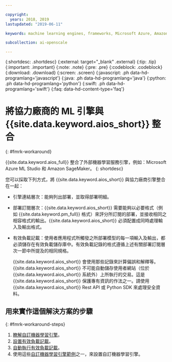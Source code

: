 ```yaml
---

copyright:
  years: 2018, 2019
lastupdated: "2019-06-11"

keywords: machine learning engines, frameworks, Microsoft Azure, Amazone SageMaker, custom ML engine 

subcollection: ai-openscale

---
```


{:shortdesc: .shortdesc}
{:external: target="_blank" .external}
{:tip: .tip}
{:important: .important}
{:note: .note}
{:pre: .pre}
{:codeblock: .codeblock}
{:download: .download}
{:screen: .screen}
{:javascript: .ph data-hd-programlang='javascript'}
{:java: .ph data-hd-programlang='java'}
{:python: .ph data-hd-programlang='python'}
{:swift: .ph data-hd-programlang='swift'}
{:faq: data-hd-content-type='faq'}

# 將協力廠商的 ML 引擎與 {{site.data.keyword.aios_short}} 整合
{: #fmrk-workaround}

{{site.data.keyword.aios_full}} 整合了外部機器學習服務引擎，例如：Microsoft Azure ML Studio 和 Amazon SageMaker。
{: shortdesc}

您可以採取下列方式，將 {{site.data.keyword.aios_short}} 與協力廠商引擎整合在一起：

- 引擎連結層次：能夠列出部署，並取得部署明細。
  
- 部署訂閱層次：{{site.data.keyword.aios_short}} 需要能夠以必要格式（例如 {{site.data.keyword.pm_full}} 格式）來評分所訂閱的部署，並接收相同之相容格式的輸出。{{site.data.keyword.aios_short}} 必須配置成同時處理輸入及輸出格式。
   

- 有效負載記載：使用者應用程式所觸發之所部署模型的每一項輸入及輸出，都必須儲存在有效負載儲存庫中。有效負載記錄的格式遵循上述有關部署訂閱層次一節中所提及的相同規格。
   
   {{site.data.keyword.aios_short}} 會使用那些記錄來計算偏誤和解釋等。{{site.data.keyword.aios_short}} 不可能自動儲存使用者網站（位於 {{site.data.keyword.aios_short}} 系統外）上所執行的交易。這是 {{site.data.keyword.aios_short}} 保護專有資訊的作法之一。請使用 {{site.data.keyword.aios_short}} Rest API 或 Python SDK 來處理安全資料。
   
## 用來實作這個解決方案的步驟
{: #fmrk-workaround-steps}

1. [瞭解自訂機器學習引擎](/docs/services/ai-openscale?topic=ai-openscale-fmrk-workaround-customengine)。
2. [設置有效負載記載](/docs/services/ai-openscale?topic=ai-openscale-cdb-payload)。
3. [自動執行有效負載記載](/docs/services/ai-openscale?topic=ai-openscale-fmrk-workaround-pyld-lg)。
4. 使用這些[自訂機器學習引擎範例](/docs/services/ai-openscale?topic=ai-openscale-fmrk-workaround-cstmmlsengex)之一，來設置自訂機器學習引擎。

